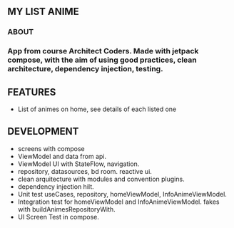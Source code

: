 ## __MY LIST ANIME__

### __ABOUT__

### App from course Architect Coders. Made with jetpack compose, with the aim of using good practices, clean architecture, dependency injection, testing.

## __FEATURES__

* List of animes on home, see details of each listed one

## __DEVELOPMENT__

* screens with compose
* ViewModel and data from api.
* ViewModel UI with StateFlow, navigation.
* repository, datasources, bd room. reactive ui.
* clean arquitecture with modules and convention plugins.
* dependency injection hilt.
* Unit test useCases, repository, homeViewModel, InfoAnimeViewModel.
* Integration test for homeViewModel and InfoAnimeViewModel. fakes with buildAnimesRepositoryWith.
* UI Screen Test in compose.